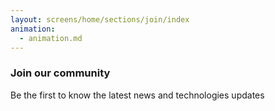 ```yaml
---
layout: screens/home/sections/join/index
animation:
  - animation.md
---
```


### Join our community

Be the first to know the latest news and technologies updates
